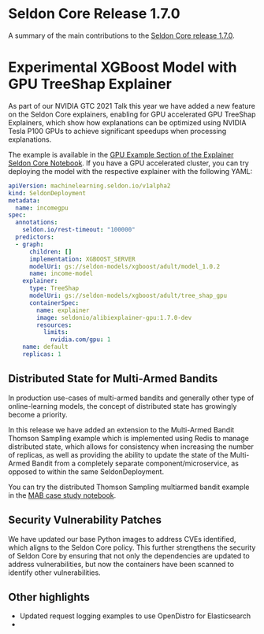 # Seldon Core Release 1.7.0

A summary of the main contributions to the [Seldon Core release 1.7.0](https://github.com/SeldonIO/seldon-core/releases/tag/v1.7.0).

# Experimental XGBoost Model with GPU TreeShap Explainer

As part of our NVIDIA GTC 2021 Talk this year we have added a new feature on the Seldon Core explainers, enabling for GPU accelerated GPU TreeShap Explainers, which show how explanations can be optimized using NVIDIA Tesla P100 GPUs to achieve significant speedups when processing explanations.

The example is available in the [GPU Example Section of the Explainer Seldon Core Notebook](https://docs.seldon.io/projects/seldon-core/en/v1.7.0/examples/explainer_examples.html#Experimental:-XGBoost-Model-with-GPU-TreeShap-Explainer). If you have a GPU accelerated cluster, you can try deploying the model with the respective explainer with the following YAML:

```yaml
apiVersion: machinelearning.seldon.io/v1alpha2
kind: SeldonDeployment
metadata:
  name: incomegpu
spec:
  annotations:
    seldon.io/rest-timeout: "100000"
  predictors:
  - graph:
      children: []
      implementation: XGBOOST_SERVER
      modelUri: gs://seldon-models/xgboost/adult/model_1.0.2
      name: income-model
    explainer:
      type: TreeShap
      modelUri: gs://seldon-models/xgboost/adult/tree_shap_gpu
      containerSpec:
        name: explainer
        image: seldonio/alibiexplainer-gpu:1.7.0-dev
        resources:
          limits:
            nvidia.com/gpu: 1
    name: default
    replicas: 1
```

## Distributed State for Multi-Armed Bandits

In production use-cases of multi-armed bandits and generally other type of online-learning models, the concept of distributed state has growingly become a priority. 

In this release we have added an extension to the Multi-Armed Bandit Thomson Sampling example which is implemented using Redis to manage distributed state, which  allows for consistency when increasing the number of replicas, as well as providing the ability to update the state of the Multi-Armed Bandit from a completely separate component/microservice, as opposed to within the same SeldonDeployment.

You can try the distributed Thomson Sampling multiarmed bandit example in the [MAB case study notebook](https://github.com/SeldonIO/seldon-core/blob/master/components/routers/case_study/credit_card_default.ipynb).

## Security Vulnerability Patches

We have updated our base Python images to address CVEs identified, which aligns to the Seldon Core policy. This further strengthens the security of Seldon Core by ensuring that not only the dependencies are updated to address vulnerabilities, but now the containers have been scanned to identify other vulnerabilities.

## Other highlights

* Updated request logging examples to use OpenDistro for Elasticsearch
* 



